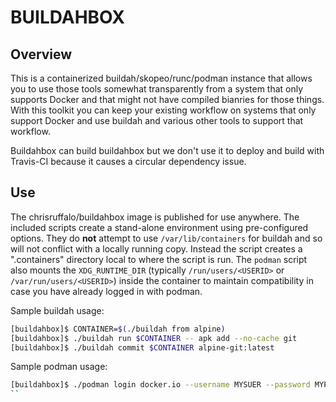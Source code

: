# BUILDAHBOX

## Overview

This is a containerized buildah/skopeo/runc/podman instance that allows you to use those tools somewhat transparently from a system that only supports Docker and that might not have compiled bianries for those things. With this toolkit you can keep your existing workflow on systems that only support Docker and use buildah and various other tools to support that workflow.

Buildahbox can build buildahbox but we don't use it to deploy and build with Travis-CI because it causes a circular dependency issue.

## Use

The chrisruffalo/buildahbox image is published for use anywhere. The included scripts create a stand-alone environment using pre-configured options. They do **not** attempt to use `/var/lib/containers` for buildah and so will not conflict with a locally running copy. Instead the script creates a ".containers" directory local to where the script is run. The `podman` script also mounts the `XDG_RUNTIME_DIR` (typically `/run/users/<USERID>` or `/var/run/users/<USERID>`) inside the container to maintain compatibility in case you have already logged in with podman.

Sample buildah usage:
```bash
[buildahbox]$ CONTAINER=$(./buildah from alpine)
[buildahbox]$ ./buildah run $CONTAINER -- apk add --no-cache git
[buildahbox]$ ./buildah commit $CONTAINER alpine-git:latest
```

Sample podman usage:
```bash
[buildahbox]$ ./podman login docker.io --username MYSUER --password MYPASS
``